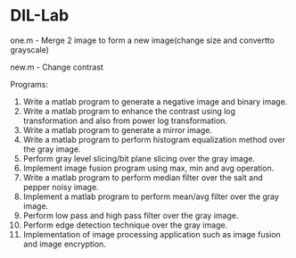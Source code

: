 # DIL-Lab

one.m - Merge 2 image to form a new image(change size and convertto grayscale)

new.m - Change contrast

Programs:
1. Write a matlab program to generate a negative image and binary image.
2. Write a matlab program to enhance the contrast using log transformation and also from power log transformation.
3. Write a matlab program to generate a mirror image.
4. Write a matlab program to perform histogram equalization method over the gray image.
5. Perform gray level slicing/bit plane slicing over the gray image.
6. Implement image fusion program using max, min and avg operation.
7. Write a matlab program to perform median filter over the salt and pepper noisy image.
8. Implement a matlab program to perform mean/avg filter over the gray image.
9. Perform low pass and high pass filter over the gray image.
10. Perform edge detection technique over the gray image.
11. Implementation of image processing application such as image fusion and image encryption.
